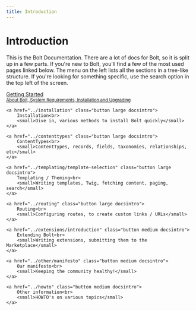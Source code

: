 ```yaml
---
title: Introduction
---
```

Introduction
============

This is the Bolt Documentation. There are a lot of docs for Bolt, so it is
split up in a few parts. If you're new to Bolt, you'll find a few of the most
used pages linked below. The menu on the left lists all the sections in a
tree-like structure. If you're looking for something specific, use the search
option in the top left of the screen.

<div class="docsintro">
    <a href="about" class="button large expand docsintro">
        Getting Started<br>
        <small>About Bolt, System Requirements, Installation and Upgrading</small>
    </a>

    <a href="../installation" class="button large docsintro">
        Installation<br>
        <small>Dive in, various methods to install Bolt quickly</small>
    </a>

    <a href="../contenttypes" class="button large docsintro">
        ContentTypes<br>
        <small>ContentTypes, records, fields, taxonomies, relationships, etc</small>
    </a>

    <a href="../templating/template-selection" class="button large docsintro">
        Templating / Theming<br>
        <small>Writing templates, Twig, fetching content, paging, search</small>
    </a>

    <a href="../routing" class="button large docsintro">
        Routing<br>
        <small>Configuring routes, to create custom links / URLs</small>
    </a>

    <a href="../extensions/introduction" class="button medium docsintro">
        Extending Bolt<br>
        <small>Writing extensions, submitting them to the Marketplace</small>
    </a>

    <a href="../other/manifesto" class="button medium docsintro">
        Our manifesto<br>
        <small>Keeping the community healthy!</small>
    </a>

    <a href="../howto" class="button medium docsintro">
        Other information<br>
        <small>HOWTO's on various topics</small>
    </a>


</div>
